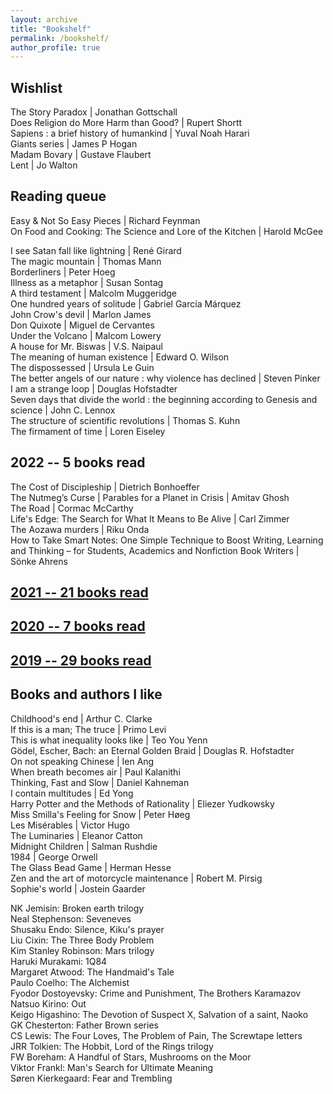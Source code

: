 ```yaml
---
layout: archive
title: "Bookshelf"
permalink: /bookshelf/
author_profile: true
---
```

<meta name="viewport" content="width=device-width, initial-scale=1">
<head>
  <style>
.collapsible {
  background-color: #777;
  color: white;
  cursor: pointer;
  padding: 18px;
  width: 25%;
  border: none;
  text-align: left;
  outline: none;
  font-size: 17px;
}

.active, .collapsible:hover {
  background-color: #555;
}

.content {
  padding: 0 18px;
  display: none;
  overflow: hidden;
  background-color: #f1f1f1;
}
</style>
</head>

## Wishlist
The Story Paradox \| Jonathan Gottschall  
Does Religion do More Harm than Good? \| Rupert Shortt   
Sapiens : a brief history of humankind \| Yuval Noah Harari  
Giants series \| James P Hogan    
Madam Bovary \| Gustave Flaubert  
Lent \| Jo Walton  

## Reading queue
Easy & Not So Easy Pieces \| Richard Feynman   
On Food and Cooking: The Science and Lore of the Kitchen \| Harold McGee  
  
I see Satan fall like lightning \| René Girard  
The magic mountain \| Thomas Mann  
Borderliners \| Peter Hoeg   
Illness as a metaphor \| Susan Sontag  
A third testament \| Malcolm Muggeridge  
One hundred years of solitude \| Gabriel García Márquez  
John Crow's devil \| Marlon James  
Don Quixote \| Miguel de Cervantes  
Under the Volcano \| Malcom Lowery  
A house for Mr. Biswas \| V.S. Naipaul  
The meaning of human existence \| Edward O. Wilson  
The dispossessed \| Ursula Le Guin  
The better angels of our nature : why violence has declined \| Steven Pinker  
I am a strange loop \| Douglas Hofstadter  
Seven days that divide the world : the beginning according to Genesis and science \| John C. Lennox  
The structure of scientific revolutions \| Thomas S. Kuhn  
The firmament of time \| Loren Eiseley  
  
## 2022 -- 5 books read
The Cost of Discipleship \| Dietrich Bonhoeffer  
The Nutmeg’s Curse \| Parables for a Planet in Crisis \| Amitav Ghosh  
The Road \| Cormac McCarthy  
Life's Edge: The Search for What It Means to Be Alive \| Carl Zimmer  
The Aozawa murders \| Riku Onda  
How to Take Smart Notes: One Simple Technique to Boost Writing, Learning and Thinking – for Students, Academics and Nonfiction Book Writers \| Sönke Ahrens  

## [2021 -- 21 books read](https://yossadh.github.io/posts/2022/01/2021-books/)  
  
## [2020 -- 7 books read](https://yossadh.github.io/posts/2021/01/2020-books/)

## [2019 -- 29 books read](https://yossadh.github.io/posts/2020/01/2019-books/)

## Books and authors I like
Childhood's end \| Arthur C. Clarke  
If this is a man; The truce \| Primo Levi  
This is what inequality looks like \| Teo You Yenn  
Gödel, Escher, Bach: an Eternal Golden Braid \| Douglas R. Hofstadter  
On not speaking Chinese \| Ien Ang  
When breath becomes air \| Paul Kalanithi  
Thinking, Fast and Slow \| Daniel Kahneman  
I contain multitudes \| Ed Yong  
Harry Potter and the Methods of Rationality \| Eliezer Yudkowsky  
Miss Smilla's Feeling for Snow \| Peter Høeg  
Les Misérables \| Victor Hugo  
The Luminaries \| Eleanor Catton  
Midnight Children \| Salman Rushdie  
1984 \| George Orwell  
The Glass Bead Game \| Herman Hesse  
Zen and the art of motorcycle maintenance \| Robert M. Pirsig   
Sophie's world \| Jostein Gaarder  

NK Jemisin: Broken earth trilogy  
Neal Stephenson: Seveneves  
Shusaku Endo: Silence, Kiku's prayer  
Liu Cixin: The Three Body Problem  
Kim Stanley Robinson: Mars trilogy  
Haruki Murakami: 1Q84  
Margaret Atwood: The Handmaid's Tale  
Paulo Coelho: The Alchemist  
Fyodor Dostoyevsky: Crime and Punishment, The Brothers Karamazov  
Natsuo Kirino: Out  
Keigo Higashino: The Devotion of Suspect X, Salvation of a saint, Naoko  
GK Chesterton: Father Brown series  
CS Lewis: The Four Loves, The Problem of Pain, The Screwtape letters  
JRR Tolkien: The Hobbit, Lord of the Rings trilogy  
FW Boreham: A Handful of Stars, Mushrooms on the Moor  
Viktor Frankl: Man's Search for Ultimate Meaning  
Søren Kierkegaard: Fear and Trembling  
